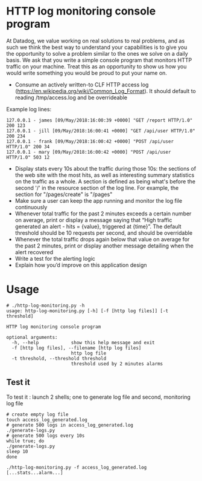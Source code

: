 #  HTTP log monitoring console program

At Datadog, we value working on real solutions to real problems, and as such we think the best way to understand your capabilities is to give you the opportunity to solve a problem similar to the ones we solve on a daily basis. We ask that you write a simple console program that monitors HTTP traffic on your machine. Treat this as an opportunity to show us how you would write something you would be proud to put your name on.

* Consume an actively written-to CLF HTTP access log (https://en.wikipedia.org/wiki/Common_Log_Format). It should default to reading /tmp/access.log and be overrideable

Example log lines:
```
127.0.0.1 - james [09/May/2018:16:00:39 +0000] "GET /report HTTP/1.0" 200 123
127.0.0.1 - jill [09/May/2018:16:00:41 +0000] "GET /api/user HTTP/1.0" 200 234
127.0.0.1 - frank [09/May/2018:16:00:42 +0000] "POST /api/user HTTP/1.0" 200 34
127.0.0.1 - mary [09/May/2018:16:00:42 +0000] "POST /api/user HTTP/1.0" 503 12
```

* Display stats every 10s about the traffic during those 10s: the sections of the web site with the most hits, as well as interesting summary statistics on the traffic as a whole. A section is defined as being what's before the second '/' in the resource section of the log line. For example, the section for "/pages/create" is "/pages"
* Make sure a user can keep the app running and monitor the log file continuously
* Whenever total traffic for the past 2 minutes exceeds a certain number on average, print or display a message saying that “High traffic generated an alert - hits = {value}, triggered at {time}”. The default threshold should be 10 requests per second, and should be overridable
* Whenever the total traffic drops again below that value on average for the past 2 minutes, print or display another message detailing when the alert recovered
* Write a test for the alerting logic
* Explain how you’d improve on this application design

# Usage
```
# ./http-log-monitoring.py -h
usage: http-log-monitoring.py [-h] [-f [http log files]] [-t threshold]

HTTP log monitoring console program

optional arguments:
  -h, --help            show this help message and exit
  -f [http log files], --filename [http log files]
                        http log file
  -t threshold, --threshold threshold
                        threshold used by 2 minutes alarms

```

## Test it
To test it : launch 2 shells; one to generate log file and second, monitoring log file
```
# create empty log file
touch access_log_generated.log
# generate 500 logs in access_log_generated.log
./generate-logs.py
# generate 500 logs every 10s
while true; do
./generate-logs.py
sleep 10
done
```

```
./http-log-monitoring.py -f access_log_generated.log
[...stats...alarm...]
```

